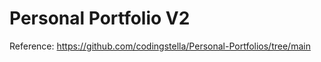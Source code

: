 # Personal Portfolio V2

Reference: https://github.com/codingstella/Personal-Portfolios/tree/main


